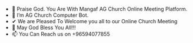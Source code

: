 - 👋 Praise God. You Are With Mangaf AG Church Online Meeting Platform.
- 👀 I’m AG Church Computer Bot.
- ✔ We are Pleased To Welcome you all to our Online Church Meeting
- 🙂 May God Bless You All!!! 
- 📫 You Can Reach us on +96594077855

<!---
mangafag2019/mangafag2019 is a ✨ special ✨ repository because its `README.md` (this file) appears on your GitHub profile.
You can click the Preview link to take a look at your changes.
--->
